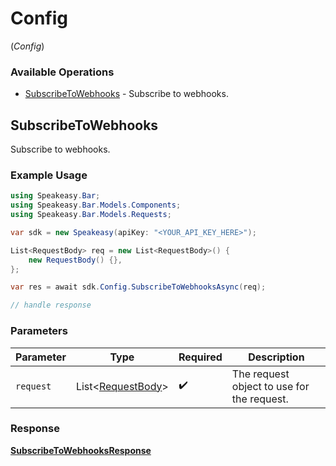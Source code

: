 # Config
(*Config*)

### Available Operations

* [SubscribeToWebhooks](#subscribetowebhooks) - Subscribe to webhooks.

## SubscribeToWebhooks

Subscribe to webhooks.

### Example Usage

```csharp
using Speakeasy.Bar;
using Speakeasy.Bar.Models.Components;
using Speakeasy.Bar.Models.Requests;

var sdk = new Speakeasy(apiKey: "<YOUR_API_KEY_HERE>");

List<RequestBody> req = new List<RequestBody>() {
    new RequestBody() {},
};

var res = await sdk.Config.SubscribeToWebhooksAsync(req);

// handle response
```

### Parameters

| Parameter                                                 | Type                                                      | Required                                                  | Description                                               |
| --------------------------------------------------------- | --------------------------------------------------------- | --------------------------------------------------------- | --------------------------------------------------------- |
| `request`                                                 | List<[RequestBody](../../Models/Requests/RequestBody.md)> | :heavy_check_mark:                                        | The request object to use for the request.                |


### Response

**[SubscribeToWebhooksResponse](../../Models/Requests/SubscribeToWebhooksResponse.md)**


